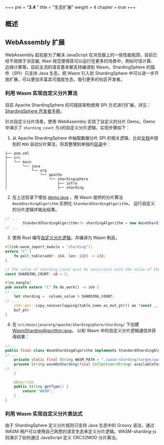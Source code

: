 +++
pre = "<b>3.4 </b>"
title = "生态扩展"
weight = 4
chapter = true
+++

## 概述

## WebAssembly 扩展

WebAssembly 起初是为了解决 JavaScript 在浏览器上的一些性能瓶颈，目前已经不局限于浏览器, Wasi 规范使得其可以运行在更多的场景中，例如可信计算、边缘计算等。目前主流的语言基本都支持编译到 Wasm。ShardingSphere 的插件（SPI）只支持 Java 生态，把 Wasm 引入到 ShardingSphere 中可以进一步开放扩展，可以更加丰富其可插拔生态，吸引更多的社区开发者。

### 利用 Wasm 实现自定义分片算法

目前 Apache ShardingSphere 的可插拔架构使用 SPI 方式进行扩展，详见：[ShardingSphere 开发者手册](https://shardingsphere.apache.org/document/current/cn/dev-manual/)。

针对自定义分片场景，使用 WebAssembly 实现了自定义的分片 Demo。Demo 中演示了 `sharding_count` 为`3`的自定义分片逻辑，实现步骤如下：

1. 从 Apache ShardingSphere 中抽取数据分片 SPI 的相关逻辑，比如[文档](https://shardingsphere.apache.org/document/current/cn/dev-manual/sharding/)中提到的 `MOD` 自动分片算法，将其整理到单独的[目录](https://github.com/apache/shardingsphere-on-cloud/tree/main/wasm/wasm-sharding-java/src/main/java/org/apache/shardingsphere)中：

```shell
├── pom.xml
├── src
│   └── main
│       └── java
│           └── org
│               └── apache
│                   └── shardingsphere
│                       ├── infra 
│                       ├── sharding 

```

2. 在上述目录下增加 [demo.java](https://github.com/apache/shardingsphere-on-cloud/blob/main/wasm/wasm-sharding-java/src/main/java/org/apache/shardingsphere/demo.java) ，用 Wasm 提供的分片算法 `WasmShardingAlgorithm` 实例化 `StandardShardingAlgorithm`， 运行自定义的分片逻辑并输出结果。

```java
// ...
        StandardShardingAlgorithm<?> shardingAlgorithm = new WasmShardingAlgorithm();
// ...

```

3. 使用 Rust 编写[自定义分片逻辑](https://github.com/apache/shardingsphere-on-cloud/tree/main/wasm/wasm-sharding-java/wasm-sharding)，并编译为 Wasm 制品，

```rust
#[link(wasm_import_module = "sharding")]
extern "C" {
    fn poll_table(addr: i64, len: i32) -> i32;
}

// The value of sharding_count must be consistent with the value of the AvaliableTargetNames
const SHARDING_COUNT: u8 = 3;

#[no_mangle]
pub unsafe extern "C" fn do_work() -> i64 {
// ...
    let sharding =  column_value % SHARDING_COUNT;
// ...
    std::ptr::copy_nonoverlapping(table_name.as_mut_ptr() as *const _, buf.as_mut_ptr().add(len as usize), table_name.len());
    buf_ptr
}
```

4. 在 `src/main/java/org/apache/shardingsphere/sharding/` 下创建 [WasmShardingAlgorithm.java](https://github.com/apache/shardingsphere-on-cloud/blob/main/wasm/wasm-sharding-java/src/main/java/org/apache/shardingsphere/sharding/WasmShardingAlgorithm.java)， 以和 Wasm 中的自定义分片逻辑通信并获得结果：

```java
//...
public final class WasmShardingAlgorithm implements StandardShardingAlgorithm<Comparable<?>> {
// ...
    private static final String WASM_PATH = "./wasm-sharding/target/wasm32-wasi/debug/wasm_sharding.wasm";
    private String wasmDoSharding(final Collection<String> availableTargetNames, final PreciseShardingValue<Comparable<?>> shardingValue) {
// ...
    }

    @Override
    public String getType() {
        return "WASM";
    }
}

```

### 利用 Wasm 实现自定义分片表达式

由于 ShardingSphere 定义分片规则只支持 Java 生态中的 Groovy 语法，通过 WASM 用户可以使用自己熟悉的语言生态来定义分片逻辑。WASM-sharding-js 则演示了如何通过 JavaScript 定义 CRC32MOD 分片算法。

